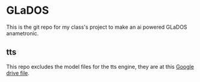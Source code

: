 # GLaDOS
This is the git repo for my class's project to make an ai powered GLaDOS anametronic.

## tts
This repo excludes the model files for the tts engine, they are at this [Google drive file](https://drive.google.com/file/d/1TRJtctjETgVVD5p7frSVPmgw8z8FFtjD/view?usp=sharing). 
